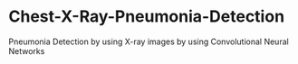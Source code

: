 # Chest-X-Ray-Pneumonia-Detection
Pneumonia Detection by using X-ray images by using Convolutional Neural Networks
